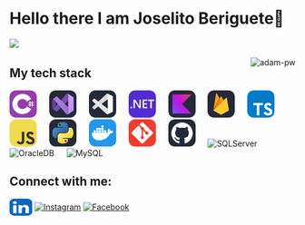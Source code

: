 
<!--
**joselito06/joselito06** is a ✨ _special_ ✨ repository because its `README.md` (this file) appears on your GitHub profile.

Here are some ideas to get you started:

- 🔭 I’m currently working on ...
- 🌱 I’m currently learning ...
- 👯 I’m looking to collaborate on ...
- 🤔 I’m looking for help with ...
- 💬 Ask me about ...
- 📫 How to reach me: ...
- 😄 Pronouns: ...
- ⚡ Fun fact: ...
-->
# Hello there I am Joselito Beriguete👋

![](https://github.com/halfrost/halfrost/blob/master/icons/header_.png)


<p><img align="right" src="https://github.com/Adam-pw/Adam-pw/blob/main/animation_500_kxa883sd.gif" alt="adam-pw" /></p>

## My tech stack

<p align="left"> 
  <a> 
    <img alt="C#" src="https://raw.githubusercontent.com/tandpfun/skill-icons/65dea6c4eaca7da319e552c09f4cf5a9a8dab2c8/icons/CS.svg" width="48">
  </a> 
  &emsp;
  <a> 
    <img alt="VisualStudio" src="https://raw.githubusercontent.com/tandpfun/skill-icons/65dea6c4eaca7da319e552c09f4cf5a9a8dab2c8/icons/VisualStudio-Dark.svg" width="48">
  </a>
  &emsp;
  <a> 
    <img alt="vsCode" src="https://raw.githubusercontent.com/tandpfun/skill-icons/65dea6c4eaca7da319e552c09f4cf5a9a8dab2c8/icons/VSCode-Dark.svg" width="48">
  </a>
  &emsp;
  <a> 
    <img alt=".Net" src="https://raw.githubusercontent.com/tandpfun/skill-icons/65dea6c4eaca7da319e552c09f4cf5a9a8dab2c8/icons/DotNet.svg" width="48">
  </a> 
  &emsp;
  <a> 
    <img alt="Kotlin" src="https://raw.githubusercontent.com/tandpfun/skill-icons/65dea6c4eaca7da319e552c09f4cf5a9a8dab2c8/icons/Kotlin-Dark.svg" width="48">
  </a> 
  &emsp;
  <a> 
    <img alt="Firebase" src="https://raw.githubusercontent.com/tandpfun/skill-icons/65dea6c4eaca7da319e552c09f4cf5a9a8dab2c8/icons/Firebase-Dark.svg" width="48">
  </a> 
  &emsp;
  <a> 
    <img alt="TypeScript" src="https://raw.githubusercontent.com/tandpfun/skill-icons/65dea6c4eaca7da319e552c09f4cf5a9a8dab2c8/icons/TypeScript.svg" width="48">
  </a> 
  &emsp;
  <a> 
     <img alt="JavaScript" src="https://raw.githubusercontent.com/tandpfun/skill-icons/65dea6c4eaca7da319e552c09f4cf5a9a8dab2c8/icons/JavaScript.svg" width="48">
  </a>
  &emsp;
  <a>
    <img alt="Python" src="https://raw.githubusercontent.com/tandpfun/skill-icons/65dea6c4eaca7da319e552c09f4cf5a9a8dab2c8/icons/Python-Dark.svg" width="48">
  </a>
  &emsp;
  <a>
    <img alt="Docker" src="https://raw.githubusercontent.com/tandpfun/skill-icons/65dea6c4eaca7da319e552c09f4cf5a9a8dab2c8/icons/Docker.svg" width="48">
  </a>
  &emsp;
  <a>
    <img alt="Git" src="https://raw.githubusercontent.com/tandpfun/skill-icons/65dea6c4eaca7da319e552c09f4cf5a9a8dab2c8/icons/Git.svg" width="48"/>
  </a>
  &emsp;
  <a> 
    <img alt="github" src="https://raw.githubusercontent.com/tandpfun/skill-icons/65dea6c4eaca7da319e552c09f4cf5a9a8dab2c8/icons/Github-Dark.svg" width="48">
  </a>
  &emsp;
  <a> 
    <img alt="SQLServer" src="https://cdn.iconscout.com/icon/free/png-256/sql-4-190807.png?raw=true" width="48">
  </a>
  &emsp;
  <a> 
    <img alt="OracleDB" src="" width="48">
  </a>
  &emsp;
  <a> 
    <img alt="MySQL" src="https://cdn.iconscout.com/icon/free/png-256/mysql-3521596-2945040.png?raw=true" width="48">
  </a>
  
</p>


## Connect with me:
<p align="left">
  <a href="https://www.linkedin.com/in/joselito-beriguete-nu%C3%B1ez-3b2812186?utm_source=share&utm_campaign=share_via&utm_content=profile&utm_medium=android_app" target="blank"><img align="center"
      src="https://raw.githubusercontent.com/tandpfun/skill-icons/65dea6c4eaca7da319e552c09f4cf5a9a8dab2c8/icons/LinkedIn.svg"
      alt="LinkIn" height="30" width="40" /></a>
  <a href="https://www.instagram.com/joselito_beriguete?igsh=MXZpaGZoc3l2aW9wbw==" target="blank"><img align="center"
      src="https://raw.githubusercontent.com/rahuldkjain/github-profile-readme-generator/master/src/images/icons/Social/instagram.svg"
      alt="Instagram" height="30" width="40" /></a>
  <a href="https://www.facebook.com/share/1HJbt9s9bq/" target="blank"><img align="center"
      src="https://upload.wikimedia.org/wikipedia/en/thumb/0/04/Facebook_f_logo_%282021%29.svg/100px-Facebook_f_logo_%282021%29.svg.png"
      alt="Facebook" height="30" width="30" /></a>
</p>
<br/>
